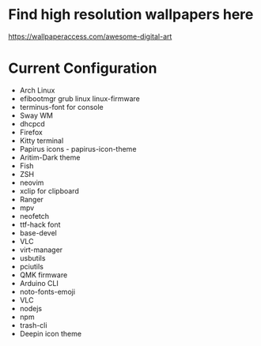 # Find high resolution wallpapers here
https://wallpaperaccess.com/awesome-digital-art

# Current Configuration
* Arch Linux
* efibootmgr grub linux linux-firmware
* terminus-font for console
* Sway WM
* dhcpcd
* Firefox
* Kitty terminal
* Papirus icons - papirus-icon-theme
* Aritim-Dark theme
* Fish
* ZSH
* neovim
* xclip for clipboard
* Ranger
* mpv
* neofetch
* ttf-hack font
* base-devel
* VLC
* virt-manager
* usbutils
* pciutils
* QMK firmware
* Arduino CLI
* noto-fonts-emoji
* VLC
* nodejs
* npm
* trash-cli
* Deepin icon theme 
